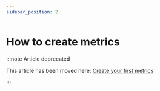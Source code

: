 ```yaml
---
sidebar_position: 2
---
```

# How to create metrics

:::note Article deprecated

This article has been moved here: [Create your first metrics](../get-started/setup-lightdash/add-metrics.mdx)

:::
